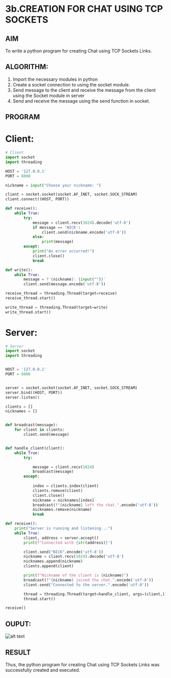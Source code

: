 # 3b.CREATION FOR CHAT USING TCP SOCKETS
## AIM
To write a python program for creating Chat using TCP Sockets Links.
## ALGORITHM:
1. Import the necessary modules in python
2. Create a socket connection to using the socket module.
3. Send message to the client and receive the message from the client using the Socket module in
 server
4. Send and receive the message using the send function in socket.
## PROGRAM

# Client:
~~~python
# Client
import socket
import threading

HOST = '127.0.0.1'  
PORT = 6000

nickname = input("Choose your nickname: ")

client = socket.socket(socket.AF_INET, socket.SOCK_STREAM)
client.connect((HOST, PORT))

def receive():
    while True:
        try:
            message = client.recv(1024).decode('utf-8')
            if message == 'NICK':
                client.send(nickname.encode('utf-8'))
            else:
                print(message)
        except:
            print("An error occurred!")
            client.close()
            break

def write():
    while True:
        message = f'{nickname}: {input("")}'
        client.send(message.encode('utf-8'))

receive_thread = threading.Thread(target=receive)
receive_thread.start()

write_thread = threading.Thread(target=write)
write_thread.start()


~~~

# Server:
~~~python
# Server
import socket
import threading


HOST = '127.0.0.1'  
PORT = 6000


server = socket.socket(socket.AF_INET, socket.SOCK_STREAM)
server.bind((HOST, PORT))
server.listen()

clients = []
nicknames = []


def broadcast(message):
    for client in clients:
        client.send(message)


def handle_client(client):
    while True:
        try:

            message = client.recv(1024)
            broadcast(message)
        except:
            
            index = clients.index(client)
            clients.remove(client)
            client.close()
            nickname = nicknames[index]
            broadcast(f"{nickname} left the chat.".encode('utf-8'))
            nicknames.remove(nickname)
            break

def receive():
    print("Server is running and listening...")
    while True:
        client, address = server.accept()
        print(f"Connected with {str(address)}")

        client.send("NICK".encode('utf-8'))
        nickname = client.recv(1024).decode('utf-8')
        nicknames.append(nickname)
        clients.append(client)

        print(f"Nickname of the client is {nickname}")
        broadcast(f"{nickname} joined the chat.".encode('utf-8'))
        client.send("Connected to the server.".encode('utf-8'))

        thread = threading.Thread(target=handle_client, args=(client,))
        thread.start()

receive()


~~~
## OUPUT:
![alt text](<Program &  Output/Output.png>)
## RESULT
Thus, the python program for creating Chat using TCP Sockets Links was successfully 
created and executed.
